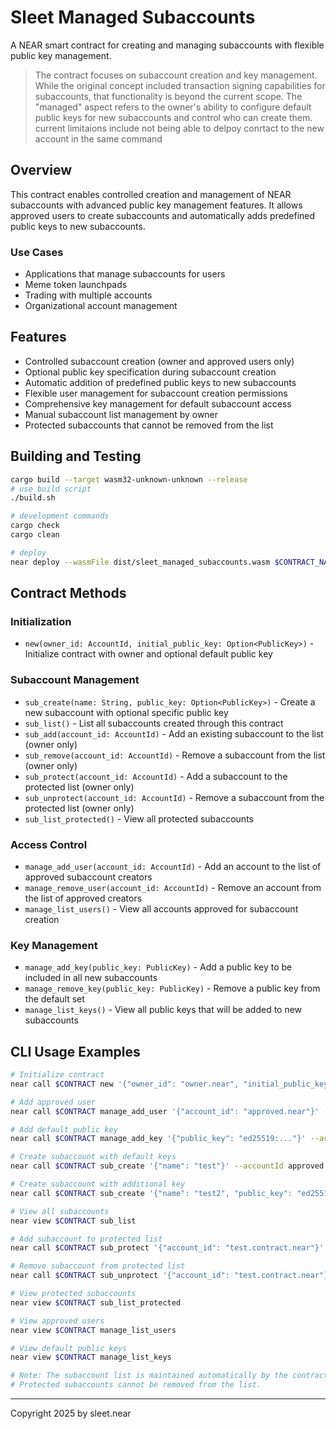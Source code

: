 # Sleet Managed Subaccounts

A NEAR smart contract for creating and managing subaccounts with flexible public key management.

> The contract focuses on subaccount creation and key management. While the original concept included transaction signing capabilities for subaccounts, that functionality is beyond the current scope. The "managed" aspect refers to the owner's ability to configure default public keys for new subaccounts and control who can create them.
> current limitaions include not being able to delpoy conrtact to the new account in the same command

## Overview

This contract enables controlled creation and management of NEAR subaccounts with advanced public key management features. It allows approved users to create subaccounts and automatically adds predefined public keys to new subaccounts.

### Use Cases
- Applications that manage subaccounts for users
- Meme token launchpads
- Trading with multiple accounts
- Organizational account management

## Features

- Controlled subaccount creation (owner and approved users only)
- Optional public key specification during subaccount creation
- Automatic addition of predefined public keys to new subaccounts
- Flexible user management for subaccount creation permissions
- Comprehensive key management for default subaccount access
- Manual subaccount list management by owner
- Protected subaccounts that cannot be removed from the list

## Building and Testing

```sh
cargo build --target wasm32-unknown-unknown --release
# use build script
./build.sh

# development commands
cargo check
cargo clean

# deploy
near deploy --wasmFile dist/sleet_managed_subaccounts.wasm $CONTRACT_NAME
```

## Contract Methods

### Initialization
- `new(owner_id: AccountId, initial_public_key: Option<PublicKey>)` - Initialize contract with owner and optional default public key

### Subaccount Management
- `sub_create(name: String, public_key: Option<PublicKey>)` - Create a new subaccount with optional specific public key
- `sub_list()` - List all subaccounts created through this contract
- `sub_add(account_id: AccountId)` - Add an existing subaccount to the list (owner only)
- `sub_remove(account_id: AccountId)` - Remove a subaccount from the list (owner only)
- `sub_protect(account_id: AccountId)` - Add a subaccount to the protected list (owner only)
- `sub_unprotect(account_id: AccountId)` - Remove a subaccount from the protected list (owner only)
- `sub_list_protected()` - View all protected subaccounts

### Access Control
- `manage_add_user(account_id: AccountId)` - Add an account to the list of approved subaccount creators
- `manage_remove_user(account_id: AccountId)` - Remove an account from the list of approved creators
- `manage_list_users()` - View all accounts approved for subaccount creation

### Key Management
- `manage_add_key(public_key: PublicKey)` - Add a public key to be included in all new subaccounts
- `manage_remove_key(public_key: PublicKey)` - Remove a public key from the default set
- `manage_list_keys()` - View all public keys that will be added to new subaccounts

## CLI Usage Examples

```bash
# Initialize contract
near call $CONTRACT new '{"owner_id": "owner.near", "initial_public_key": "ed25519:..."}' --accountId owner.near

# Add approved user
near call $CONTRACT manage_add_user '{"account_id": "approved.near"}' --accountId owner.near

# Add default public key
near call $CONTRACT manage_add_key '{"public_key": "ed25519:..."}' --accountId owner.near

# Create subaccount with default keys
near call $CONTRACT sub_create '{"name": "test"}' --accountId approved.near

# Create subaccount with additional key
near call $CONTRACT sub_create '{"name": "test2", "public_key": "ed25519:..."}' --accountId approved.near

# View all subaccounts
near view $CONTRACT sub_list

# Add subaccount to protected list
near call $CONTRACT sub_protect '{"account_id": "test.contract.near"}' --accountId owner.near

# Remove subaccount from protected list
near call $CONTRACT sub_unprotect '{"account_id": "test.contract.near"}' --accountId owner.near

# View protected subaccounts
near view $CONTRACT sub_list_protected

# View approved users
near view $CONTRACT manage_list_users

# View default public keys
near view $CONTRACT manage_list_keys

# Note: The subaccount list is maintained automatically by the contract.
# Protected subaccounts cannot be removed from the list.
```

---

Copyright 2025 by sleet.near